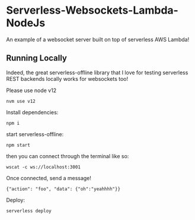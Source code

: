 # Serverless-Websockets-Lambda-NodeJs
An example of a websocket server built on top of serverless AWS Lambda!

## Running Locally

Indeed, the great serverless-offline library that I love for testing serverless REST backends locally  works for websockets too!

Please use node v12
```
nvm use v12
```

Install dependencies:
```
npm i
```

start serverless-offline:
```
npm start
```

then you can connect through the terminal like so:
```
wscat -c ws://localhost:3001
```

Once connected, send a message!
```
{"action": "foo", "data": {"oh":"yeahhhh"}}
```

Deploy:
```
serverless deploy
```